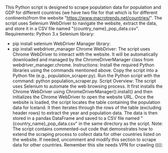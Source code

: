 This Python script is designed to scrape population data for population and GDP for different countries (we have two file for that which is for different continents)from the website "https://www.macrotrends.net/countries/". The script uses Selenium WebDriver to navigate the website, extract the data, and store it in a CSV file named "{country_name}_pop_data.csv".
Requirements:
Python 3.x
Selenium library: 
- pip install selenium
WebDriver Manager library: 
- pip install webdriver_manager
Chrome WebDriver: The script uses Chrome WebDriver to interact with the website. It will be automatically downloaded and managed by the ChromeDriverManager class from webdriver_manager.chrome.
Instructions:
Install the required Python libraries using the commands mentioned above.
Copy the script into a Python file (e.g., population_scraper.py).
Run the Python script with the command: python population_scraper.py.
Script Overview:
The script uses Selenium to automate the web browsing process. It first installs the Chrome WebDriver using ChromeDriverManager().install() and then initializes the Chrome WebDriver to open the website URL.
Once the website is loaded, the script locates the table containing the population data for Iceland. It then iterates through the rows of the table (excluding header rows) to extract the year and population data. The data is then stored in a pandas DataFrame and saved to a CSV file named "{country_name}_pop_data.csv" in the same directory as the script.
Note: The script contains commented-out code that demonstrates how to extend the scraping process to collect data for other countries listed on the website. If needed, uncomment and modify this section to scrape data for other countries. Remember this site needs VPN for crawling ((((: